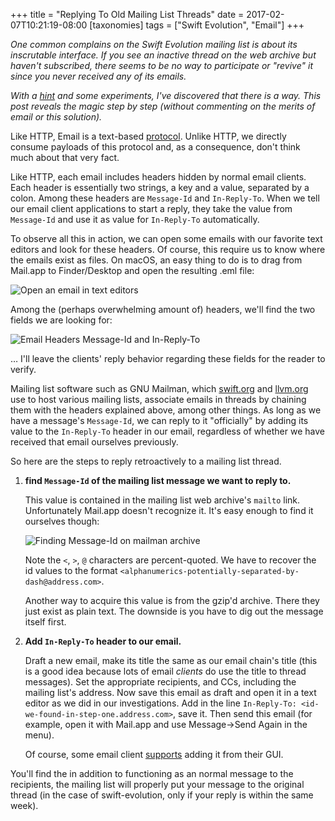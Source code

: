 +++
title = "Replying To Old Mailing List Threads"
date = 2017-02-07T10:21:19-08:00
[taxonomies]
tags = ["Swift Evolution", "Email"]
+++

*One common complains on the Swift Evolution mailing list is about its
inscrutable interface. If you see an inactive thread on the web archive but
haven't subscribed, there seems to be no way to participate or "revive" it
since you never received any of its emails.*

*With a [hint][Erica Email] and some experiments, I've discovered that there is
a way. This post reveals the magic step by step (without commenting on the
merits of email or this solution).*

Like HTTP, Email is a text-based [protocol][Email RFC]. Unlike HTTP, we directly
consume payloads of this protocol and, as a consequence, don't think much about
that very fact.

Like HTTP, each email includes headers hidden by normal email clients. Each
header is essentially two strings, a key and a value, separated by a colon.
Among these headers are `Message-Id` and `In-Reply-To`. When we tell our email
client applications to start a reply, they take the value from `Message-Id`
and use it as value for `In-Reply-To` automatically.

To observe all this in action, we can open some emails with our favorite text
editors and look for these headers. Of course, this require us to know where the
emails exist as files. On macOS, an easy thing to do is to drag from Mail.app to
Finder/Desktop and open the resulting .eml file:

![Open an email in text editors]({{site.url}}/assets/2017/02/open-email.gif)

Among the (perhaps overwhelming amount of) headers, we'll find the two fields we
are looking for:

![Email Headers Message-Id and
In-Reply-To]({{site.url}}/assets/2017/02/email-headers.png)

… I'll leave the clients' reply behavior regarding these fields for the reader
to verify.

Mailing list software such as GNU Mailman, which [swift.org][] and [llvm.org][]
use to host various mailing lists, associate emails in threads by chaining them
with the headers explained above, among other things. As long as we have
a message's `Message-Id`, we can reply to it "officially" by adding its value to
the `In-Reply-To` header in our email, regardless of whether we have received
that email ourselves previously.

So here are the steps to reply retroactively to a mailing list thread.

1. **find `Message-Id` of the mailing list message we want to reply to.**

   This value is contained in the mailing list web archive's `mailto` link.
   Unfortunately Mail.app doesn't recognize it. It's easy enough to find it
   ourselves though:

   ![Finding Message-Id on mailman
   archive]({{site.url}}/assets/2017/02/find-message-id.gif)

   Note the `<`, `>`, `@` characters are percent-quoted. We have to recover the
   id values to the format
   `<alphanumerics-potentially-separated-by-dash@address.com>`.

   Another way to acquire this value is from the gzip'd archive. There they
   just exist as plain text. The downside is you have to dig out the message
   itself first.

2. **Add `In-Reply-To` header to our email.**

   Draft a new email, make its title the same as our email chain's title (this
   is a good idea because lots of email *clients* do use the title to thread
   messages). Set the appropriate recipients, and CCs, including the mailing
   list's address. Now save this email as draft and open it in a text editor as
   we did in our investigations.  Add in the line
   `In-Reply-To: <id-we-found-in-step-one.address.com>`, save it. Then send this
   email (for example, open it with Mail.app and use Message->Send Again in the
   menu).

   Of course, some email client [supports][Thunderbird header support] adding it
   from their GUI.

You'll find the in addition to functioning as an normal message to the
recipients, the mailing list will properly put your message to the original
thread (in the case of swift-evolution, only if your reply is within the same
week).

[Erica Email]: https://lists.swift.org/pipermail/swift-evolution/Week-of-Mon-20170206/031537.html
[Email RFC]: https://tools.ietf.org/html/rfc2822
[swift.org]: https://swift.org
[llvm.org]: http://llvm.org
[Thunderbird header support]: http://www.pixelbeat.org/docs/thunderbird-threading.html
